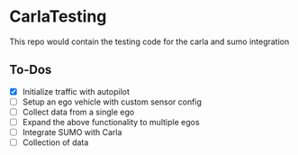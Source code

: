 # CarlaTesting
This repo would contain the testing code for the carla and sumo integration

## To-Dos
- [x] Initialize traffic with autopilot
- [ ] Setup an ego vehicle with custom sensor config
- [ ] Collect data from a single ego
- [ ] Expand the above functionality to multiple egos
- [ ] Integrate SUMO with Carla
- [ ] Collection of data
